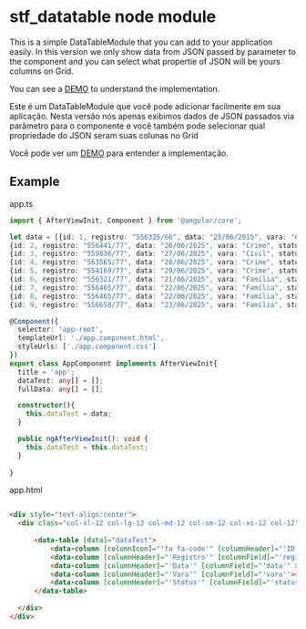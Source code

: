 # stf_datatable node module

This is a simple DataTableModule that you can add to your application easily. 
In this version we only show data from JSON passed by parameter to the component and you 
can select what propertie of JSON will be yours columns on Grid.

You can see a [DEMO](https://github.com/luizfernandoandrade1/STF-DataTable-Demo) to understand the implementation.  


Este é um DataTableModule que você pode adicionar facilmente em sua aplicação.
Nesta versão nós apenas exibimos dados de JSON passados via parâmetro para o componente e você também 
pode selecionar qual propriedade do JSON seram suas colunas no Grid 

Você pode ver um [DEMO](https://github.com/luizfernandoandrade1/STF-DataTable-Demo) para entender a implementação.

## Example

app.ts

```typescript
import { AfterViewInit, Component } from '@angular/core';

let data = [{id: 1, registro: "556325/66", data: "25/06/2015", vara: "Cívil", status: "Aguardando Análise", icon:"fa fa-bug"},
{id: 2, registro: "556441/77", data: "26/06/2025", vara: "Crime", status:"Pendente", icon:"fa fa-bug"},
{id: 3, registro: "559836/77", data: "27/06/2025", vara: "Cívil", status:"Analisado", icon:"fa fa-heartbeat"},
{id: 4, registro: "563565/77", data: "28/06/2025", vara: "Crime", status:"Analisado", icon:"fa fa-motorcycle"},
{id: 5, registro: "554169/77", data: "29/06/2025", vara: "Crime", status:"Analisado", icon:"fa fa-bug"},
{id: 6, registro: "556321/77", data: "21/06/2025", vara: "Família", status:"Analisado", icon:"fa fa-bug"},
{id: 7, registro: "556465/77", data: "22/06/2025", vara: "Família", status:"Recusado", icon:"fa fa-heartbeat"},
{id: 8, registro: "556465/77", data: "22/06/2025", vara: "Família", status:"Recusado", icon:"fa fa-bug"},
{id: 9, registro: "556658/77", data: "23/06/2025", vara: "Família", status:"Recusado", icon:"fa fa-motorcycle"}];

@Component({
  selector: 'app-root',
  templateUrl: './app.component.html',
  styleUrls: ['./app.component.css']
})
export class AppComponent implements AfterViewInit{
  title = 'app';
  dataTest: any[] = [];
  fullData: any[] = [];

  constructor(){
    this.dataTest = data;
  }

  public ngAfterViewInit(): void {
    this.dataTest = this.dataTest;
  }
   
}

```

app.html

```html

<div style="text-align:center">
  <div class="col-xl-12 col-lg-12 col-md-12 col-sm-12 col-xs-12 col-12">
    
      <data-table [data]="dataTest">
          <data-column [columnIcon]="'fa fa-code'" [columnHeader]="'ID'" [iconField]="'icon'"  [columnField]="'id'"></data-column>
          <data-column [columnHeader]="'Registro'" [columnField]="'registro'"></data-column>
          <data-column [columnHeader]="'Data'" [columnField]="'data'" ></data-column>
          <data-column [columnHeader]="'Vara'" [columnField]="'vara'"></data-column>
          <data-column [columnHeader]="'Status'" [columnField]="'status'"></data-column>
      </data-table>
  
  </div>
</div>

```